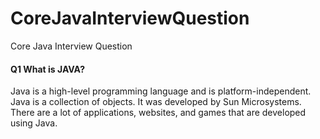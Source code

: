 # CoreJavaInterviewQuestion
Core Java Interview Question


#### Q1 What is JAVA? 
  Java is a high-level programming language and is platform-independent.
  Java is a collection of objects. It was developed by Sun Microsystems. There are a lot of applications, websites, and games that are developed using Java.


